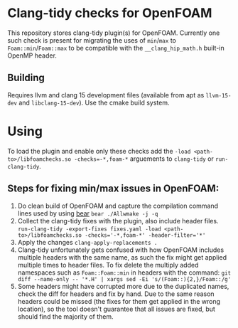 # Clang-tidy checks for OpenFOAM

This repository stores clang-tidy plugin(s) for OpenFOAM.
Currently one such check is present for migrating the uses of `min`/`max` to `Foam::min`/`Foam::max`
to be compatible with the `__clang_hip_math.h` built-in OpenMP header.

## Building

Requires llvm and clang 15 development files (available from apt as `llvm-15-dev` and `libclang-15-dev`).
Use the cmake build system.

# Using

To load the plugin and enable only these checks add the `-load <path-to>/libfoamchecks.so -checks=-*,foam-*`
arguements to `clang-tidy` or `run-clang-tidy`.

## Steps for fixing min/max issues in OpenFOAM:
1. Do clean build of OpenFOAM and capture the compilation command lines used by using
   [bear](https://github.com/rizsotto/Bear) `bear ./Allwmake -j -q`
2. Collect the clang-tidy fixes with the plugin, also include header files.
   `run-clang-tidy -export-fixes fixes.yaml -load <path-to>/libfoamchecks.so -checks='-*,foam-*' -header-filter='*'`
3. Apply the changes
   `clang-apply-replacements .`
4. Clang-tidy unfortunately gets confused with how OpenFOAM includes multiple headers with the same
   name, as such the fix might get applied multiple times to header files. To fix delete the multiply
   added namespaces such as `Foam::Foam::min` in headers with the command:
   `git diff --name-only -- '*.H' | xargs sed -Ei 's/(Foam::){2,}/Foam::/g'`
5. Some headers might have corrupted more due to the duplicated names, check the diff for headers 
   and fix by hand. Due to the same reason headers could be missed (the fixes for them get applied
   in the wrong location), so the tool doesn't guarantee that all issues are fixed, but should find
   the majority of them.
